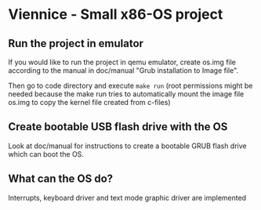 # Viennice - Small x86-OS project

## Run the project in emulator

If you would like to run the project in qemu emulator, create os.img file
according to the manual in doc/manual "Grub installation to Image file".

Then go to code directory and execute `make run` (root permissions might be needed because
the make run tries to automatically mount the image file os.img to copy the kernel file created from c-files)

## Create bootable USB flash drive with the OS

Look at doc/manual for instructions to create a bootable GRUB flash drive which can boot the OS.

## What can the OS do?

Interrupts, keyboard driver and text mode graphic driver are implemented

